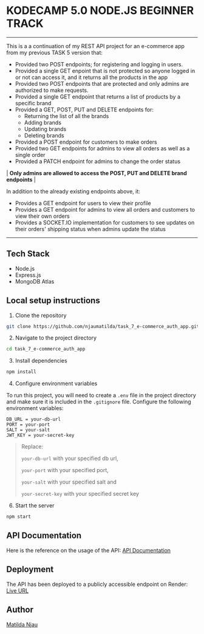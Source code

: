 # KODECAMP 5.0 NODE.JS BEGINNER TRACK

---

This is a a continuation of my REST API project for an e-commerce app from my previous TASK 5 version that:
+ Provided two POST endpoints; for registering and logging in users. 
+ Provided a single GET enpoint that is not protected so anyone logged in or not can access it, and it returns all the products in the app
+ Provided two POST endpoints that are protected and only admins are authorized to make requests.
+ Provided a single GET endpoint that returns a list of products by a specific brand
+ Provided a GET, POST, PUT and DELETE endpoints for:
  + Returning the list of all the brands
  + Adding brands
  + Updating brands
  + Deleting brands
+ Provided a POST endpoint for customers to make orders 
+ Provided two GET endpoints for admins to view all orders as well as a single order
+ Provided a PATCH endpoint for admins to change the order status

| **Only admins are allowed to access the POST, PUT and DELETE brand endpoints** |

In addition to the already existing endpoints above, it:
+ Provides a GET endpoint for users to view their profile 
+ Provides a GET endpoint for admins to view all orders and customers to view their own orders
+ Provides a SOCKET.IO implementation for customers to see updates on their orders' shipping status when admins update the status

---

## Tech Stack
+ Node.js
+ Express.js 
+ MongoDB Atlas

## Local setup instructions
1. Clone the repository

```bash
git clone https://github.com/njaumatilda/task_7_e-commerce_auth_app.git
```

2. Navigate to the project directory

```bash
cd task_7_e-commerce_auth_app
```

3. Install dependencies

```bash
npm install
```

4. Configure environment variables

To run this project, you will need to create a `.env` file in the project directory and make sure it is included in the `.gitignore` file. Configure the following environment variables:

```env
DB_URL = your-db-url
PORT = your-port
SALT = your-salt
JWT_KEY = your-secret-key
```

> Replace:
>
> `your-db-url` with your specified db url, 
>
> `your-port` with your specified port, 
>
>`your-salt` with your specified salt and 
>
>`your-secret-key` with your specified secret key

6. Start the server

```bash
npm start
```

## API Documentation
Here is the reference on the usage of the API: 
[API Documentation]()

## Deployment
The API has been deployed to a publicly accessible endpoint on Render:
[Live URL]()

## Author
[Matilda Njau](https://github.com/njaumatilda) 